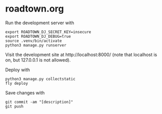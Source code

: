 # roadtown.org

Run the development server with

```
export ROADTOWN_DJ_SECRET_KEY=insecure
export ROADTOWN_DJ_DEBUG=true
source .venv/bin/activate
python3 manage.py runserver
```

Visit the development site at
http://localhost:8000/
(note that localhost is on, but 127.0.0.1 is not allowed).


Deploy with

```
python3 manage.py collectstatic
fly deploy
```

Save changes with

```
git commit -am "[description]"
git push
```
